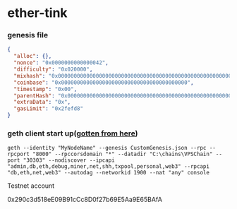 # ether-tink

### genesis file
```json
{
  "alloc": {},
  "nonce": "0x0000000000000042",
  "difficulty": "0x020000",
  "mixhash": "0x0000000000000000000000000000000000000000000000000000000000000000",
  "coinbase": "0x0000000000000000000000000000000000000000",
  "timestamp": "0x00",
  "parentHash": "0x0000000000000000000000000000000000000000000000000000000000000000",
  "extraData": "0x",
  "gasLimit": "0x2fefd8"
}
```

### geth client start up([gotten from here](https://souptacular.gitbooks.io/ethereum-tutorials-and-tips-by-hudson/content/private-chain.html))
```
geth --identity "MyNodeName" --genesis CustomGenesis.json --rpc --rpcport "8000" --rpccorsdomain "*" --datadir "C:\chains\VPSChain" --port "30303" --nodiscover --ipcapi "admin,db,eth,debug,miner,net,shh,txpool,personal,web3" --rpcapi "db,eth,net,web3" --autodag --networkid 1900 --nat "any" console
```




Testnet account

0x290c3d518eE09B91cCc8D0f27b69E5Aa9E65BAfA
